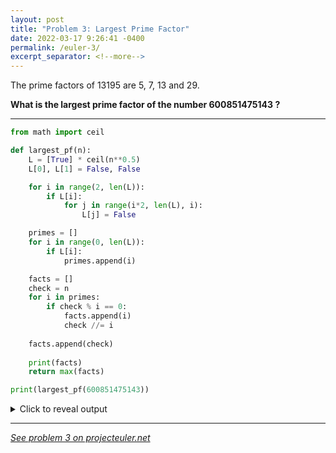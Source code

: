 ```yaml
---
layout: post
title: "Problem 3: Largest Prime Factor"
date: 2022-03-17 9:26:41 -0400
permalink: /euler-3/
excerpt_separator: <!--more-->
---
```

The prime factors of 13195 are 5, 7, 13 and 29.

**What is the largest prime factor of the number 600851475143 ?**
<!--more-->

***

```py
from math import ceil

def largest_pf(n):
    L = [True] * ceil(n**0.5)
    L[0], L[1] = False, False

    for i in range(2, len(L)):
        if L[i]:
            for j in range(i*2, len(L), i):
                L[j] = False

    primes = []
    for i in range(0, len(L)):
        if L[i]:
            primes.append(i)

    facts = []
    check = n
    for i in primes:
        if check % i == 0:
            facts.append(i)
            check //= i
            
    facts.append(check)
        
    print(facts)
    return max(facts)

print(largest_pf(600851475143))
```

<details> 
<summary>Click to reveal output</summary>
{% highlight py%}
[71, 839, 1471, 6857, 1]
6857
{% endhighlight %}
</details>

***

*[See problem 3 on projecteuler.net](https://projecteuler.net/problem=3)*